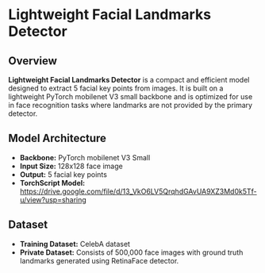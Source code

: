 # Lightweight Facial Landmarks Detector

## Overview

**Lightweight Facial Landmarks Detector** is a compact and efficient model designed to extract 5 facial key points from images. It is built on a lightweight PyTorch mobilenet V3 small backbone and is optimized for use in face recognition tasks where landmarks are not provided by the primary detector.

## Model Architecture

- **Backbone:** PyTorch mobilenet V3 Small
- **Input Size:** 128x128 face image
- **Output:** 5 facial key points
- **TorchScript Model:** https://drive.google.com/file/d/13_VkO6LV5QrqhdGAvUA9XZ3Md0k5Tf-u/view?usp=sharing

## Dataset

- **Training Dataset:** CelebA dataset
- **Private Dataset:** Consists of 500,000 face images with ground truth landmarks generated using RetinaFace detector.
